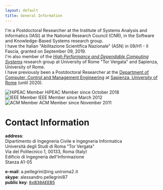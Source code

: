 ```yaml
---
layout: default
title: General Information
---
```


I'm a Postdoctoral Researcher at the Institute of Systems Analysis and Informatics (IASI) at the National Research Council (CNR), in the Software and Knowledge-Based Systems research group.<br/>I have  the Italian "Abilitazione Scientifica Nazionale" (ASN) in 09/H1 - II Fascia, granted on September 09, 2019.<br/>I'm also member of the *[High Performance and Dependable Computing Systems](http://www.dis.uniroma1.it/~hpdcs)* research group at University of Rome "Tor Vergata" and Sapienza, University of Rome.<br/>
I have previously been a Postdoctoral Researcher at the [Department of Computer, Control and Management Engineering](https://www.diag.uniroma1.it/en) at [Sapienza, University of Rome](https://www.uniroma1.it/en/) (until 2020).


<div class="valign-wrapper">
<img alt="HiPEAC Member" src="{{ site.url }}/images/hipeac.png"/> HiPEAC Member since October 2018
</div>
<div class="valign-wrapper">
<img alt="IEEE Member" src="{{ site.url }}/images/IEEE_member.png"/> IEEE Member since March 2012
</div>
<div class="valign-wrapper">
<img alt="ACM Member" src="{{ site.url }}/images/ACM_member.png"/> ACM Member since November 2011
</div>


Contact Information
===================

**address**:  
Dipartimento di Ingegneria Civile e Ingegneria Informatica  
Università degli Studi di Roma "Tor Vergata"  
Via del Politecnico 1, 00133, Roma (Italy)  
Edificio di Ingegneria dell'Informazione         
Stanza A1-05

**e-mail**: a.pellegrini<img src="images/at.gif" alt=" at " style="vertical-align:middle;"/>ing<img src="images/dot.gif" alt=" dot " />uniroma2<img src="images/dot.gif" alt=" dot " />it  
**skype**: alessandro.pellegrini87  
**public key**: <a href="http://pgp.mit.edu:11371/pks/lookup?search=0x727B52C0B30AEEB5" target="_blank"><span style="font-family: monospace;">0xB30AEEB5</span></a>